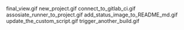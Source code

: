 final_view.gif
new_project.gif
connect_to_gitlab_ci.gif
assosiate_runner_to_project.gif
add_status_image_to_README_md.gif
update_the_custom_script.gif
trigger_another_build.gif
